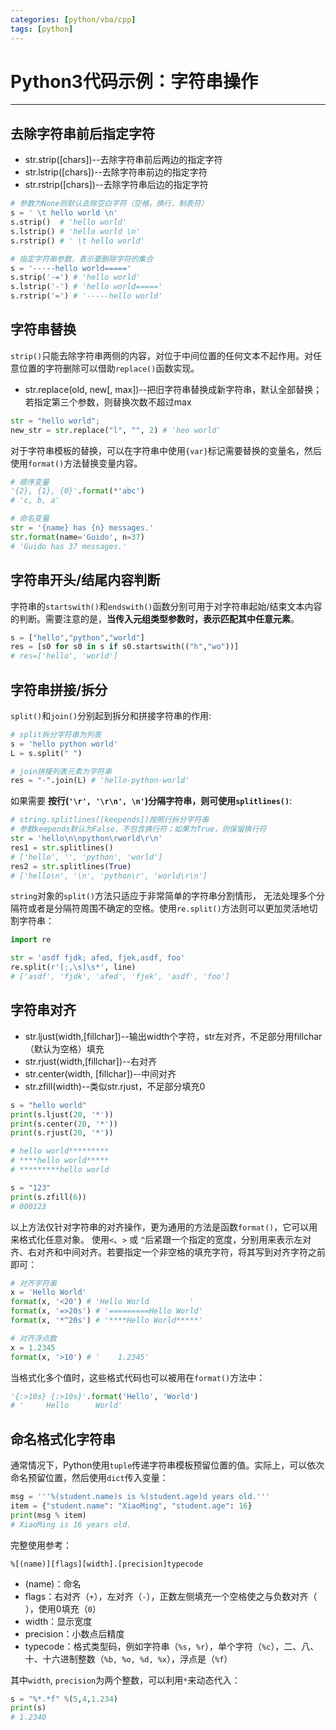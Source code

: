 ```yaml
---
categories: [python/vba/cpp]
tags: [python]
---
```


# Python3代码示例：字符串操作


---

## 去除字符串前后指定字符

- str.strip([chars])--去除字符串前后两边的指定字符
- str.lstrip([chars])--去除字符串前边的指定字符
- str.rstrip([chars])--去除字符串后边的指定字符

``` python
# 参数为None则默认去除空白字符（空格，换行，制表符）
s = ' \t hello world \n'
s.strip()  # 'hello world'
s.lstrip() # 'hello world \n'
s.rstrip() # ' \t hello world'

# 指定字符串参数，表示要删除字符的集合
s = '-----hello world====='
s.strip('-=') # 'hello world'
s.lstrip('-') # 'hello world====='
s.rstrip('=') # '-----hello world'
```

## 字符串替换

`strip()`只能去除字符串两侧的内容，对位于中间位置的任何文本不起作用。对任意位置的字符删除可以借助`replace()`函数实现。

- str.replace(old, new[, max])--把旧字符串替换成新字符串，默认全部替换；若指定第三个参数，则替换次数不超过max

``` python
str = "hello world";
new_str = str.replace("l", "", 2) # 'heo world'
```

对于字符串模板的替换，可以在字符串中使用`{var}`标记需要替换的变量名，然后使用`format()`方法替换变量内容。

``` python
# 顺序变量
'{2}, {1}, {0}'.format(*'abc')
# 'c, b, a'

# 命名变量
str = '{name} has {n} messages.'
str.format(name='Guido', n=37)
# 'Guido has 37 messages.'
```

## 字符串开头/结尾内容判断

字符串的`startswith()`和`endswith()`函数分别可用于对字符串起始/结束文本内容的判断。需要注意的是，**当传入元组类型参数时，表示匹配其中任意元素**。

``` python
s = ["hello","python","world"]
res = [s0 for s0 in s if s0.startswith(("h","wo"))]
# res=['hello', 'world']
```

## 字符串拼接/拆分

`split()`和`join()`分别起到拆分和拼接字符串的作用:

``` python
# split拆分字符串为列表
s = 'hello python world'
L = s.split(" ")

# join拼接列表元素为字符串
res = "-".join(L) # 'hello-python-world'
```

如果需要 **按行(`'\r', '\r\n', \n'`)分隔字符串，则可使用`splitlines()`**:

``` python
# string.splitlines([keepends])按照行拆分字符串
# 参数keepends默认为False，不包含换行符；如果为True，则保留换行符
str = 'hello\n\npython\rworld\r\n'
res1 = str.splitlines()
# ['hello', '', 'python', 'world']
res2 = str.splitlines(True)
# ['hello\n', '\n', 'python\r', 'world\r\n']
```

`string`对象的`split()`方法只适应于非常简单的字符串分割情形， 无法处理多个分隔符或者是分隔符周围不确定的空格。使用`re.split()`方法则可以更加灵活地切割字符串：

``` python
import re

str = 'asdf fjdk; afed, fjek,asdf, foo'
re.split(r'[;,\s]\s*', line)
# ['asdf', 'fjdk', 'afed', 'fjek', 'asdf', 'foo']
```

## 字符串对齐

- str.ljust(width,[fillchar])--输出width个字符，str左对齐，不足部分用fillchar（默认为空格）填充
- str.rjust(width,[fillchar])--右对齐
- str.center(width, [fillchar])--中间对齐
- str.zfill(width)--类似str.rjust，不足部分填充0

``` python
s = "hello world"
print(s.ljust(20, '*'))
print(s.center(20, '*'))
print(s.rjust(20, '*'))

# hello world*********
# ****hello world*****
# *********hello world

s = "123"
print(s.zfill(6))
# 000123
```

以上方法仅针对字符串的对齐操作，更为通用的方法是函数`format()`，它可以用来格式化任意对象。 使用`<`、`>` 或 `^`后紧跟一个指定的宽度，分别用来表示左对齐、右对齐和中间对齐。若要指定一个非空格的填充字符，将其写到对齐字符之前即可：

``` python
# 对齐字符串
x = 'Hello World'
format(x, '<20') # 'Hello World         '
format(x, '=>20s') # '=========Hello World'
format(x, '*^20s') # '****Hello World*****'

# 对齐浮点数
x = 1.2345
format(x, '>10') # '    1.2345'

```

当格式化多个值时，这些格式代码也可以被用在`format()`方法中：

``` python
'{:>10s} {:>10s}'.format('Hello', 'World')
# '     Hello      World'
```

## 命名格式化字符串

通常情况下，Python使用`tuple`传递字符串模板预留位置的值。实际上，可以依次命名预留位置，然后使用`dict`传入变量：

```python
msg = '''%(student.name)s is %(student.age)d years old.'''
item = {"student.name": "XiaoMing", "student.age": 16}
print(msg % item)
# XiaoMing is 16 years old.
```

完整使用参考：

```
%[(name)][flags][width].[precision]typecode
```

- (name)：命名
- flags：右对齐（`+`），左对齐（`-`），正数左侧填充一个空格使之与负数对齐（` `），使用0填充（`0`）
- width：显示宽度
- precision：小数点后精度
- typecode：格式类型码，例如字符串（`%s`，`%r`），单个字符（`%c`），二、八、十、十六进制整数（`%b, %o, %d, %x`），浮点是（`%f`）

其中`width`, `precision`为两个整数，可以利用`*`来动态代入：

```python
s = "%*.*f" %(5,4,1.234)
print(s)
# 1.2340
```
